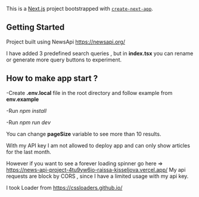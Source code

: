 This is a [Next.js](https://nextjs.org/) project bootstrapped with [`create-next-app`](https://github.com/vercel/next.js/tree/canary/packages/create-next-app).

## Getting Started
Project built using NewsApi https://newsapi.org/


I have added 3 predefined search queries , but in **index.tsx** you can rename or generate more query buttons to experiment. 

## How to make app start ? 
-Create **.env.local** file in the root directory and follow example from **env.example**

-Run *npm install*

-Run *npm run dev*

You can change **pageSize** variable to see more than 10 results.

With my API key I am not allowed to deploy app and can only show articles for the last month.

However if you want to see a forever loading spinner go here => https://news-api-project-4tu9yw6io-raissa-kisseljova.vercel.app/ 
My api requests are block by CORS , since I have a limited usage with my api key.

I took Loader from https://cssloaders.github.io/

